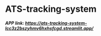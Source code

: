 # ATS-tracking-system


##### APP link: https://ats-tracking-system-lcc3z2bszyhmv6hxhsfcgd.streamlit.app/
